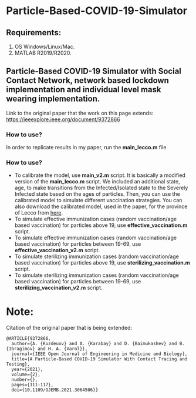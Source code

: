 # Particle-Based-COVID-19-Simulator
## Requirements:
1. OS Windows/Linux/Mac.
2. MATLAB R2019/R2020. 

## Particle-Based COVID-19 Simulator with Social Contact Network, network based lockdown implementation and individual level mask wearing implementation.



Link to the original paper that the work on this page extends: https://ieeexplore.ieee.org/document/9372866

### How to use?
In order to replicate results in my paper, run the **main_lecco.m** file

### How to use?
- To calibrate the model, use **main_v2.m** script. It is basically a modified version of the **main_lecco.m** script. 
We included an additional state, age, to make transitions from the Infected/Isolated state to the Severely Infected state based on the ages of particles. Then, you can use the calibrated model to simulate different vaccination strategies. You can also
download the calibrated model, used in the paper, for the province of Lecco from [here](https://drive.google.com/drive/folders/1JbNz1FaX1_lCMfWsKwQ-ZWPr47z7v6eA?usp=sharing). 
- To simulate effective immunization cases (random vaccination/age based vaccination) for particles above 19, use **effective_vaccination.m** script.
- To simulate effective immunization cases (random vaccination/age based vaccination) for particles between 19-69, use **effective_vaccination_v2.m** script.
- To simulate sterilizing immunization cases (random vaccination/age based vaccination) for particles above 19, use **sterilizing_vaccination.m** script.
- To simulate sterilizing immunization cases (random vaccination/age based vaccination) for particles between 19-69, use **sterilizing_vaccination_v2.m** script.

# Note:
Citation of the original paper that is being extended:
```
@ARTICLE{9372866,
  author={A. {Kuzdeuov} and A. {Karabay} and D. {Baimukashev} and B. {Ibragimov} and H. A. {Varol}},
  journal={IEEE Open Journal of Engineering in Medicine and Biology}, 
  title={A Particle-Based COVID-19 Simulator With Contact Tracing and Testing}, 
  year={2021},
  volume={2},
  number={},
  pages={111-117},
  doi={10.1109/OJEMB.2021.3064506}}
```


